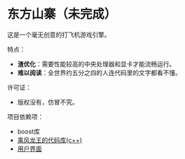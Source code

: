 # 东方山寨（未完成）
这是一个毫无创意的打飞机游戏引擎。

特点：
* **渣优化**：需要性能较高的中央处理器和显卡才能流畅运行。
* **难以阅读**：全世界约五分之四的人连代码里的文字都看不懂。

许可证：
* 版权没有，仿冒不究。

项目依赖项：
* boost库
* [乘风龙王的代码库(c++)](https://github.com/cflw/cflw_cpp)
* [用户界面](https://github.com/cflw/ui)